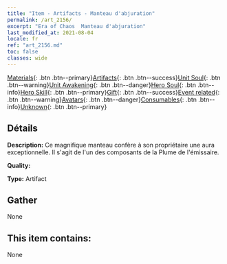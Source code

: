 ```yaml
---
title: "Item - Artifacts - Manteau d'abjuration"
permalink: /art_2156/
excerpt: "Era of Chaos  Manteau d'abjuration"
last_modified_at: 2021-08-04
locale: fr
ref: "art_2156.md"
toc: false
classes: wide
---
```

 [Materials](/ItemsFR/){: .btn .btn--primary}[Artifacts](/ItemsFR/Artifacts/){: .btn .btn--success}[Unit Soul](/ItemsFR/UnitSoul/){: .btn .btn--warning}[Unit Awakening](/ItemsFR/UnitAwakening/){: .btn .btn--danger}[Hero Soul](/ItemsFR/HeroSoul/){: .btn .btn--info}[Hero Skill](/ItemsFR/HeroSkill/){: .btn .btn--primary}[Gift](/ItemsFR/Gift/){: .btn .btn--success}[Event related](/ItemsFR/Events/){: .btn .btn--warning}[Avatars](/ItemsFR/Avatars/){: .btn .btn--danger}[Consumables](/ItemsFR/Consumables/){: .btn .btn--info}[Unknown](/ItemsFR/Unknown/){: .btn .btn--primary}

## Détails
 **Description:** Ce magnifique manteau confère à son propriétaire une aura exceptionnelle. Il s'agit de l'un des composants de la Plume de l'émissaire.

 **Quality:** 

 **Type:** Artifact

## Gather

  None

## This item contains:

  None

